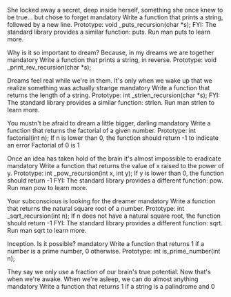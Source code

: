 She locked away a secret, deep inside herself, something she once knew to be true... but chose to forget mandatory Write a function that prints a string, followed by a new line. Prototype: void _puts_recursion(char *s); FYI: The standard library provides a similar function: puts. Run man puts to learn more.

Why is it so important to dream? Because, in my dreams we are together mandatory Write a function that prints a string, in reverse. Prototype: void _print_rev_recursion(char *s);

Dreams feel real while we're in them. It's only when we wake up that we realize something was actually strange mandatory Write a function that returns the length of a string. Prototype: int _strlen_recursion(char *s); FYI: The standard library provides a similar function: strlen. Run man strlen to learn more.

You mustn't be afraid to dream a little bigger, darling mandatory Write a function that returns the factorial of a given number. Prototype: int factorial(int n); If n is lower than 0, the function should return -1 to indicate an error Factorial of 0 is 1

Once an idea has taken hold of the brain it's almost impossible to eradicate mandatory Write a function that returns the value of x raised to the power of y. Prototype: int _pow_recursion(int x, int y); If y is lower than 0, the function should return -1 FYI: The standard library provides a different function: pow. Run man pow to learn more.

Your subconscious is looking for the dreamer mandatory Write a function that returns the natural square root of a number. Prototype: int _sqrt_recursion(int n); If n does not have a natural square root, the function should return -1 FYI: The standard library provides a different function: sqrt. Run man sqrt to learn more.

Inception. Is it possible? mandatory Write a function that returns 1 if a number is a prime number, 0 otherwise. Prototype: int is_prime_number(int n);

They say we only use a fraction of our brain's true potential. Now that's when we're awake. When we're asleep, we can do almost anything mandatory Write a function that returns 1 if a string is a palindrome and 0
